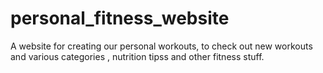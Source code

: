 # personal_fitness_website
A website for creating our personal workouts, to check out new workouts and various categories , nutrition tipss and other fitness stuff.
